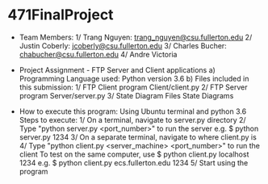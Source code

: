 # 471FinalProject

+ Team Members:
	1/ Trang Nguyen: trang_nguyen@csu.fullerton.edu
	2/ Justin Coberly: jcoberly@csu.fullerton.edu
	3/ Charles Bucher: chabucher@csu.fullerton.edu
	4/ Andre Victoria

+ Project Assignment - FTP Server and Client applications
	a) Programming Language used: Python version 3.6
	b) Files included in this submission:
		1/ FTP Client program		Client/client.py
		2/ FTP Server program		Server/server.py
		3/ State Diagram Files		State Diagrams



+ How to execute this program:
	Using Ubuntu terminal and python 3.6
	 Steps to execute:
		1/ On a terminal, navigate to server.py directory
		2/ Type "python server.py <port_number>" to run the server
		  	 e.g. $ python server.py 1234
		3/ On a separate terminal, navigate to where client.py is
		4/ Type "python client.py <server_machine> <port_number>" to run the client
		   To test on the same computer, use $ python client.py localhost 1234
		  	 e.g. $ python client.py ecs.fullerton.edu 1234
		5/ Start using the program
